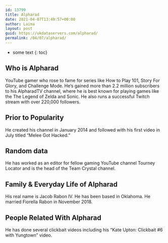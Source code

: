 ```yaml
---
id: 13799
title: Alpharad
date: 2021-04-07T13:49:57+00:00
author: Laima
layout: post
guid: https://ukdataservers.com/alpharad/
permalink: /04/07/alpharad/
---
```


* some text
{: toc}


## Who is Alpharad
                  
                  
                  
YouTube gamer who rose to fame for series like How to Play 101, Story For Glory, and Challenge Mode. He&#8217;s gained more than 2.2 million subscribers to his AlpharadTV channel, where he is best known for playing games like the The Legend of Zelda and Sonic. He also runs a successful Twitch stream with over 220,000 followers.
                  
              
            
              
            
                
                
                
## Prior to Popularity
                  
                  
                  
He created his channel in January 2014 and followed with his first video in July titled &#8220;Melee Got Hacked.&#8221;
                  
              
            
              
            
                
                
                
## Random data
                  
                  
                  
He has worked as an editor for fellow gaming YouTube channel Tourney Locator and is the head of the Team Crystal channel.
                  
              
            
              
            
                
                
                
## Family & Everyday Life of Alpharad
                  
                  
                  
His real name is Jacob Rabon IV. He has been based in Oklahoma. He married Fiorella Rabon in November 2018.
                  
              
            
              
            
                
                
                
## People Related With Alpharad
                  
                  
                  
He has done several clickbait videos including his &#8220;Kate Upton: Clickbait #6 with Yungtown&#8221; video.
                  
              
            
              
            
                
              
            
              
              
            
            
              
            
          
          
          